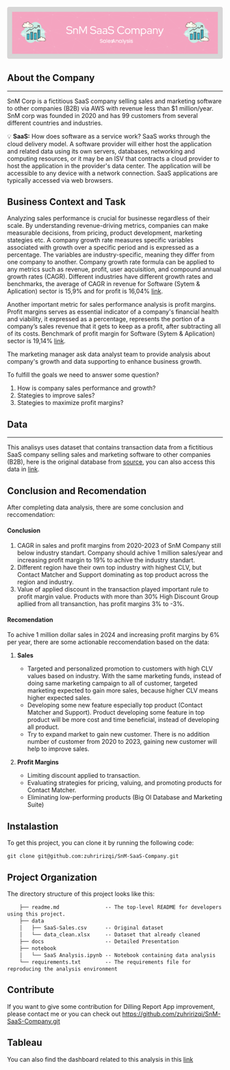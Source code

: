 ![header](header.png)

## **About the Company**

---
SnM Corp is a fictitious SaaS company selling sales and marketing software to other companies (B2B) via AWS with revenue less than $1 million/year. SnM corp was founded in 2020 and has 99 customers from several different countries and industries.

<aside>

💡 **SaaS:** How does software as a service work?
SaaS works through the cloud delivery model. A software provider will either host the application and related data using its own servers, databases, networking and computing resources, or it may be an ISV that contracts a cloud provider to host the application in the provider's data center. The application will be accessible to any device with a network connection. SaaS applications are typically accessed via web browsers.

</aside>

## **Business Context and Task**

Analyzing sales performance is crucial for businesse regardless of their scale. By understanding revenue-driving metrics, companies can make measurable decisions, from pricing, product development, marketing stategies etc. A company growth rate measures specific variables associated with growth over a specific period and is expressed as a percentage. The variables are industry-specific, meaning they differ from one company to another. Company growth rate formula can be applied to any metrics such as revenue, profit, user aqcuisition, and compound annual growth rates (CAGR). Different industries have different growth rates and benchmarks, the average of CAGR in revenue for Software (Sytem & Aplication) sector is 15,9% and for profit is 16,04% [link](https://pages.stern.nyu.edu/~adamodar/New_Home_Page/datafile/histgr.html). 

Another important metric for sales performance analysis is profit margins. Profit margins serves as essential indicator of a company's financial health and viability, it expressed as a percentage, represents the portion of a company’s sales revenue that it gets to keep as a profit, after subtracting all of its costs. Benchmark of profit margin for Software (Sytem & Aplication) sector is 19,14% [link](https://pages.stern.nyu.edu/~adamodar/New_Home_Page/datafile/margin.html). 


The marketing manager ask data analyst team to provide analysis about company's growth and data supporting to enhance business growth.

To fulfill the goals we need to answer some question?
1. How is company sales performance and growth?
2. Stategies to improve sales?
3. Stategies to maximize profit margins?

## **Data**
---
This analisys uses dataset that contains transaction data from a fictitious SaaS company selling sales and marketing software to other companies (B2B), here is the original database from [source](https://www.kaggle.com/datasets/nnthanh101/aws-saas-sales), you can also access this data in [link](https://github.com/zuhririzqi/SnM-SaaS-Company/blob/main/data/SaaS-Sales.csv).

## **Conclusion and Recomendation**

After completing data analysis, there are some conclusion and reccomendation:

#### **Conclusion**

1. CAGR in sales and profit margins from 2020-2023 of SnM Company still below industry standart. Company should achive 1 million sales/year and increasing profit margin to 19% to achive the industry standart.
2. Different region have their own top industry with highest CLV, but Contact Matcher and Support dominating as top product across the region and industry.
3. Value of applied discount in the transaction played important rule to profit margin value. Products with more than 30% High Discount Group apllied from all transanction, has profit margins 3% to -3%.


#### **Recomendation**

To achive 1 million dollar sales in 2024 and increasing profit margins by 6% per year, there are some actionable reccomendation based on the data:

1. **Sales**
    - Targeted and personalized promotion to customers with high CLV values based on industry. With the same marketing funds, instead of doing same marketing campaign to all of customer, targeted marketing expected to gain more sales, because higher CLV means higher expected sales.
    - Developing some new feature especially top product (Contact Matcher and Support). Product developing some feature in top product will be more cost and time beneficial, instead of developing all product.
    - Try to expand market to gain new customer. There is no addition number of customer from 2020 to 2023, gaining new customer will help to improve sales.


2. **Profit Margins**
    - Limiting discount applied to transaction.
    - Evaluating strategies for pricing, valuing, and promoting products for Contact Matcher.
    - Eliminating low-performing products (Big Ol Database and Marketing Suite)


## Instalastion

To get this project, you can clone it by running the following code:

    git clone git@github.com:zuhririzqi/SnM-SaaS-Company.git


##  Project Organization

The directory structure of this project looks like this:


        ├── readme.md               -- The top-level README for developers using this project.
        ├── data
        │   ├── SaaS-Sales.csv      -- Original dataset
        │   └── data_clean.xlsx     -- Dataset that already cleaned
        ├── docs                    -- Detailed Presentation
        ├── notebook 
        │   └── SaaS Analysis.ipynb -- Notebook containing data analysis
        └── requirements.txt        -- The requirements file for reproducing the analysis environment

## Contribute

If you want to give some contribution for Dilling Report App improvement, 
please contact me or you can check out https://github.com/zuhririzqi/SnM-SaaS-Company.git


## Tableau
You can also find the dashboard related to this analysis in this [link](https://public.tableau.com/app/profile/rizqi.rahmadani.zuhri.saputri/viz/SaaSAnalysis_17140247377000/DashGrow?publish=yes)